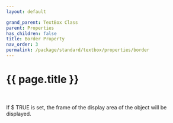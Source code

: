 ```yaml
---
layout: default

grand_parent: TextBox Class
parent: Properties
has_children: false
title: Border Property
nav_order: 3
permalink: /package/standard/textbox/properties/border
---
```

# {{ page.title }}
<br>

If $ TRUE is set, the frame of the display area of the object will be displayed.

